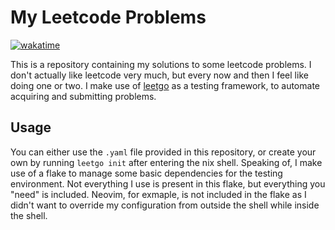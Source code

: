 # My Leetcode Problems

[![wakatime](https://wakatime.com/badge/user/6c1b4d80-35ad-487a-a081-efc861c8d411/project/051f59b9-ac77-4a63-9e76-ec2f78a992c8.svg)](https://wakatime.com/badge/user/6c1b4d80-35ad-487a-a081-efc861c8d411/project/051f59b9-ac77-4a63-9e76-ec2f78a992c8)

This is a repository containing my solutions to some leetcode problems. I don't
actually like leetcode very much, but every now and then I feel like doing one
or two. I make use of [leetgo](https://github.com/j178/leetgo) as a testing
framework, to automate acquiring and submitting problems.

## Usage

You can either use the `.yaml` file provided in this repository, or create your
own by running `leetgo init` after entering the nix shell. Speaking of, I make
use of a flake to manage some basic dependencies for the testing environment.
Not everything I use is present in this flake, but everything you "need" is
included. Neovim, for exmaple, is not included in the flake as I didn't want to
override my configuration from outside the shell while inside the shell.
